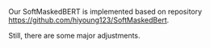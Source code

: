 Our SoftMaskedBERT is implemented based on repository https://github.com/hiyoung123/SoftMaskedBert.

Still, there are some major adjustments.